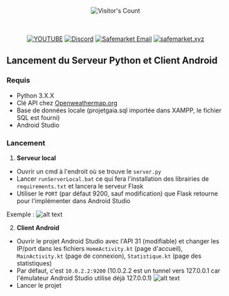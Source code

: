 <br/><br/>
<div align="center"> 
  <img src="https://profile-counter.glitch.me/Zhodisov/count.svg" alt="Visitor's Count" />
</div>
<br/><br/>

<div align="center">
  
[![YOUTUBE](https://img.shields.io/badge/Youtube-fc0000?style=for-the-badge&logo=YOUTUBE&logoColor=white)](https://www.youtube.com/@Jodis974)
[![Discord](https://img.shields.io/badge/Discord-6a85b9?style=for-the-badge&logo=discord&logoColor=white)](https://safemarket.xyz/discord)
[![Safemarket Email](https://img.shields.io/badge/safemarket_email-333333?style=for-the-badge&logo=gmail&logoColor=red)](mailto:support-checkout@safemarket.xyz)
[![safemarket.xyz](https://img.shields.io/badge/safemarket.xyz-0077B5?style=for-the-badge&logo=internet&logoColor=white)](https://safemarket.xyz/)

</div>


## Lancement du Serveur Python et Client Android

### Requis
- Python 3.X.X
- Clé API chez [Openweathermap.org](https://openweathermap.org/)
- Base de données locale (projetgaia.sql importée dans XAMPP, le fichier SQL est fourni)
- Android Studio

### Lancement

1. **Serveur local**
  
- Ouvrir un cmd à l'endroit où se trouve le `server.py`
- Lancer `runServerLocal.bat` ce qui fera l'installation des librairies de `requirements.txt` et lancera le serveur Flask
- Utiliser le `PORT` (par défaut 9200, sauf modification) que Flask retourne pour l'implémenter dans Android Studio

Exemple : 
![alt text](image.png)

2. **Client Android**

- Ouvrir le projet Android Studio avec l'API 31 (modifiable) et changer les IP/port dans les fichiers `HomeActivity.kt` (page d'accueil), `MainActivity.kt` (page de connexion), `Statistique.kt` (page des statistiques)
- Par défaut, c'est `10.0.2.2:9200` (10.0.2.2 est un tunnel vers 127.0.0.1 car l'émulateur Android Studio utilise déjà 127.0.0.1) ![alt text](image-1.png)
- Lancer le projet

